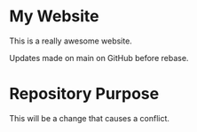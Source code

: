 # My Website

This is a really awesome website.

Updates made on main on GitHub before rebase.

# Repository Purpose

This will be a change that causes a conflict.